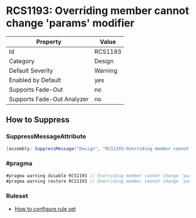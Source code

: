 # RCS1193: Overriding member cannot change 'params' modifier

Property | Value
--- | --- 
Id | RCS1193
Category | Design
Default Severity | Warning
Enabled by Default | yes
Supports Fade-Out | no
Supports Fade-Out Analyzer | no

## How to Suppress

### SuppressMessageAttribute

```csharp
[assembly: SuppressMessage("Design", "RCS1193:Overriding member cannot change 'params' modifier.", Justification = "<Pending>")]
```

### \#pragma

```csharp
#pragma warning disable RCS1193 // Overriding member cannot change 'params' modifier.
#pragma warning restore RCS1193 // Overriding member cannot change 'params' modifier.
```

### Ruleset

* [How to configure rule set](../HowToConfigureAnalyzers.md)
